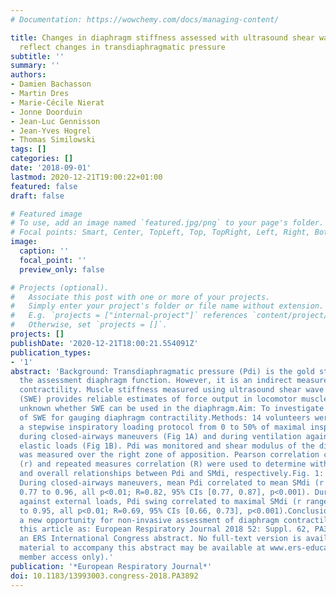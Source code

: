```yaml
---
# Documentation: https://wowchemy.com/docs/managing-content/

title: Changes in diaphragm stiffness assessed with ultrasound shear wave elastography
  reflect changes in transdiaphragmatic pressure
subtitle: ''
summary: ''
authors:
- Damien Bachasson
- Martin Dres
- Marie-Cécile Nierat
- Jonne Doorduin
- Jean-Luc Gennisson
- Jean-Yves Hogrel
- Thomas Similowski
tags: []
categories: []
date: '2018-09-01'
lastmod: 2020-12-21T19:00:22+01:00
featured: false
draft: false

# Featured image
# To use, add an image named `featured.jpg/png` to your page's folder.
# Focal points: Smart, Center, TopLeft, Top, TopRight, Left, Right, BottomLeft, Bottom, BottomRight.
image:
  caption: ''
  focal_point: ''
  preview_only: false

# Projects (optional).
#   Associate this post with one or more of your projects.
#   Simply enter your project's folder or file name without extension.
#   E.g. `projects = ["internal-project"]` references `content/project/deep-learning/index.md`.
#   Otherwise, set `projects = []`.
projects: []
publishDate: '2020-12-21T18:00:21.554091Z'
publication_types:
- '1'
abstract: 'Background: Transdiaphragmatic pressure (Pdi) is the gold standard for
  the assessment diaphragm function. However, it is an indirect measure of diaphragm
  contractility. Muscle stiffness measured using ultrasound shear wave elastography
  (SWE) provides reliable estimates of force output in locomotor muscles. It is yet
  unknown whether SWE can be used in the diaphragm.Aim: To investigate the potential
  of SWE for gauging diaphragm contractility.Methods: 14 volunteers were studied during
  a stepwise inspiratory loading protocol from 0 to 50% of maximal inspiratory pressure
  during closed-airways maneuvers (Fig 1A) and during ventilation against external
  elastic loads (Fig 1B). Pdi was monitored and shear modulus of the diaphragm (SMdi)
  was measured over the right zone of apposition. Pearson correlation coefficient
  (r) and repeated measures correlation (R) were used to determine within-subject
  and overall relationships between Pdi and SMdi, respectively.Fig. 1: Typical recordings.Results:
  During closed-airways maneuvers, mean Pdi correlated to mean SMdi (r ranged from
  0.77 to 0.96, all p<0.01; R=0.82, 95% CIs [0.77, 0.87], p<0.001). During ventilation
  against external loads, Pdi swing correlated to maximal SMdi (r ranged from 0.30
  to 0.95, all p<0.01; R=0.69, 95% CIs [0.66, 0.73], p<0.001).Conclusions: SWE provides
  a new opportunity for non-invasive assessment of diaphragm contractility.FootnotesCite
  this article as: European Respiratory Journal 2018 52: Suppl. 62, PA3892.This is
  an ERS International Congress abstract. No full-text version is available. Further
  material to accompany this abstract may be available at www.ers-education.org (ERS
  member access only).'
publication: '*European Respiratory Journal*'
doi: 10.1183/13993003.congress-2018.PA3892
---
```

